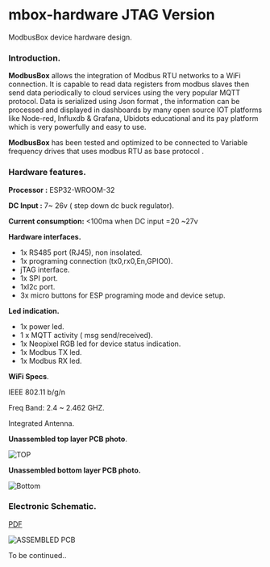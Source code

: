 # mbox-hardware JTAG Version
ModbusBox device hardware design.

### Introduction.

**ModbusBox**    allows the integration of Modbus RTU networks to a WiFi connection. It is capable to  read data registers  from modbus slaves  then send data periodically  to cloud services using the very popular MQTT protocol. Data is serialized  using  Json format , the information can be processed and displayed in dashboards  by many open source IOT platforms like Node-red, Influxdb & Grafana,  Ubidots educational and  its pay platform which is very powerfully and easy to use. 

**ModbusBox**  has been tested and optimized to be connected to  Variable frequency drives that uses  modbus RTU as base protocol .

### Hardware features.

**Processor :** ESP32-WROOM-32 

**DC Input :** 7~ 26v ( step down dc buck regulator).

**Current consumption:** <100ma when DC input =20 ~27v

**Hardware interfaces.**

- 1x RS485 port (RJ45), non insolated.
- 1x programing connection (tx0,rx0,En,GPIO0).
- jTAG interface.
- 1x SPI port.
- 1xI2c port.
- 3x micro buttons for ESP programing mode and device setup.

**Led indication.**

- 1x power led.
- 1 x MQTT activity ( msg send/received).
- 1x  Neopixel  RGB  led for device status indication.
- 1x Modbus TX led.
- 1x Modbus RX led.

**WiFi Specs**.

IEEE 802.11 b/g/n

Freq Band: 2.4 ~ 2.462 GHZ.

Integrated Antenna.

**Unassembled top layer  PCB photo**.

![TOP](https://github.com/luisgcu/mboxhardware-jtag/blob/master/images/tpcb1.jpg)



**Unassembled bottom  layer  PCB photo.**



![Bottom](https://github.com/luisgcu/mboxhardware-jtag/blob/master/images/bpcb1.jpg)



### Electronic Schematic.

[PDF ](https://github.com/luisgcu/mboxhardware-jtag/blob/master/docs/mbox-jtag.pdf)

![ASSEMBLED PCB]()





To be continued.. 



























 

